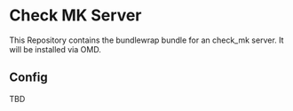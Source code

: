 Check MK Server
===============

This Repository contains the bundlewrap bundle for an check_mk server. It will be installed via OMD.

Config
------

TBD
